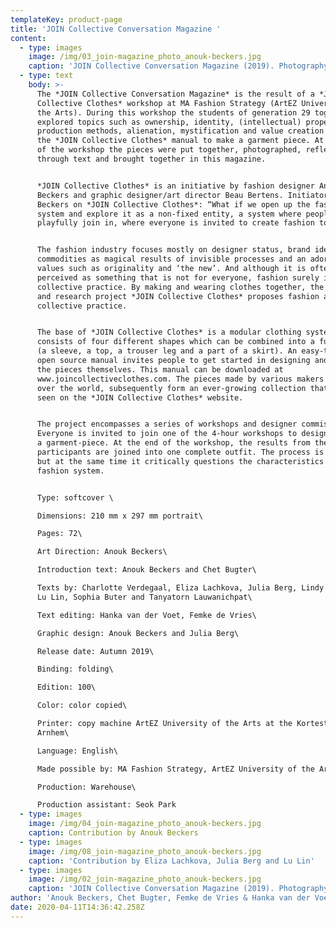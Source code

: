 ```yaml
---
templateKey: product-page
title: 'JOIN Collective Conversation Magazine '
content:
  - type: images
    image: /img/03_join-magazine_photo_anouk-beckers.jpg
    caption: 'JOIN Collective Conversation Magazine (2019). Photography: Anouk Beckers.'
  - type: text
    body: >-
      The *JOIN Collective Conversation Magazine* is the result of a *JOIN
      Collective Clothes* workshop at MA Fashion Strategy (ArtEZ University of
      the Arts). During this workshop the students of generation 29 together
      explored topics such as ownership, identity, (intellectual) property,
      production methods, alienation, mystification and value creation and used
      the *JOIN Collective Clothes* manual to make a garment piece. At the end
      of the workshop the pieces were put together, photographed, reflected upon
      through text and brought together in this magazine.


      *JOIN Collective Clothes* is an initiative by fashion designer Anouk
      Beckers and graphic designer/art director Beau Bertens. Initiator Anouk
      Beckers on *JOIN Collective Clothes*: “What if we open up the fashion
      system and explore it as a non-fixed entity, a system where people can
      playfully join in, where everyone is invited to create fashion together?”


      The fashion industry focuses mostly on designer status, brand identity,
      commodities as magical results of invisible processes and an adoration of
      values such as originality and ‘the new’. And although it is often
      perceived as something that is not for everyone, fashion surely is a
      collective practice. By making and wearing clothes together, the design
      and research project *JOIN Collective Clothes* proposes fashion as a
      collective practice. 


      The base of *JOIN Collective Clothes* is a modular clothing system that
      consists of four different shapes which can be combined into a full outfit
      (a sleeve, a top, a trouser leg and a part of a skirt). An easy-to-use
      open source manual invites people to get started in designing and making
      the pieces themselves. This manual can be downloaded at
      www.joincollectiveclothes.com. The pieces made by various makers from all
      over the world, subsequently form an ever-growing collection that can be
      seen on the *JOIN Collective Clothes* website. 


      The project encompasses a series of workshops and designer commissions.
      Everyone is invited to join one of the 4-hour workshops to design and make
      a garment-piece. At the end of the workshop, the results from the
      participants are joined into one complete outfit. The process is playful,
      but at the same time it critically questions the characteristics of the
      fashion system.


      Type: softcover \

      Dimensions: 210 mm x 297 mm portrait\

      Pages: 72\

      Art Direction: Anouk Beckers\

      Introduction text: Anouk Beckers and Chet Bugter\

      Texts by: Charlotte Verdegaal, Eliza Lachkova, Julia Berg, Lindy Boerman,
      Lu Lin, Sophia Buter and Tanyatorn Lauwanichpat\

      Text editing: Hanka van der Voet, Femke de Vries\

      Graphic design: Anouk Beckers and Julia Berg\

      Release date: Autumn 2019\

      Binding: folding\

      Edition: 100\

      Color: color copied\

      Printer: copy machine ArtEZ University of the Arts at the Kortestraat 27,
      Arnhem\

      Language: English\

      Made possible by: MA Fashion Strategy, ArtEZ University of the Arts\

      Production: Warehouse\

      Production assistant: Seok Park
  - type: images
    image: /img/04_join-magazine_photo_anouk-beckers.jpg
    caption: Contribution by Anouk Beckers
  - type: images
    image: /img/08_join-magazine_photo_anouk-beckers.jpg
    caption: 'Contribution by Eliza Lachkova, Julia Berg and Lu Lin'
  - type: images
    image: /img/02_join-magazine_photo_anouk-beckers.jpg
    caption: 'JOIN Collective Conversation Magazine (2019). Photography: Anouk Beckers.'
author: 'Anouk Beckers, Chet Bugter, Femke de Vries & Hanka van der Voet (eds.)'
date: 2020-04-11T14:36:42.258Z
---
```

